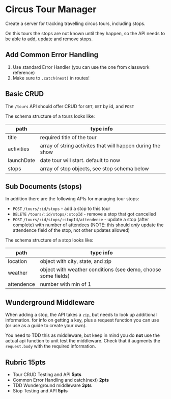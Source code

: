 Circus Tour Manager
===

Create a server for tracking travelling circus tours, including stops. 

On this tours the stops are not known until they happen, so
the API needs to be able to add, update and remove stops.

## Add Common Error Handling

1. Use standard Error Handler (you can use the one from classwork reference)
1. Make sure to `.catch(next)` in routes!

## Basic CRUD

The `/tours` API should offer CRUD for `GET`, `GET` by id, and `POST`

The schema structure of a tours looks like:

path | type info
---|---
title | required title of the tour
activities | array of string activites that will happen during the show
launchDate | date tour will start. default to now
stops | array of stop objects, see stop schema below

## Sub Documents (stops)

In addition there are the following APIs for managing tour stops:

* `POST` `/tours/:id/stops` - add a stop to this tour
* `DELETE` `/tours/:id/stops/:stopId` - remove a stop that got cancelled
* `POST` `/tours/:id/stops/:stopId/attendence` - update a stop (after complete) with number of attendees     (NOTE:
this should _only_ update the attendence field of the stop, not other updates allowed)

The schema structure of a stop looks like:

path | type info
---|---
location | object with city, state, and zip
weather | object with weather conditions (see demo, choose some fields)
attendence | number with min of 1

## Wunderground Middleware

When adding a stop, the API takes a `zip`, but needs to look up additional information. 
for info on getting a key, plus a request function you can use (or use as a guide to create your own).

You need to TDD this as middleware, but keep in mind you do **not** use the actual api function to unit test the middleware. 
Check that it augments the `request.body` with the required information.


## Rubric **15pts**

* Tour CRUD Testing and API **5pts**
* Common Error Handling and catch(next) **2pts**
* TDD Wunderground middleware **3pts**
* Stop Testing and API **5pts**
